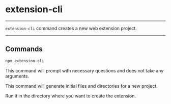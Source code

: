 # extension-cli

* * *

<p class='page-intro'><code>extension-cli</code> command creates a new web extension project.</p>

* * *

## Commands

```bash
npx extension-cli
```
 
This command will prompt with necessary questions and does not take any arguments. 
 
This command will generate initial files and directories for a new project.

Run it in the directory where you want to create the extension.

